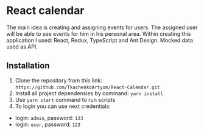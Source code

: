 # React calendar

The main idea is creating and assigning events for users. 
The assigned user will be able to see events for him in his personal area.
Within creating this application I used: React, Redux, TypeScript and Ant Design.
Mocked data used as API.

## Installation

1) Clone the repository from this link: `https://github.com/TkachenkoArtyom/React-Calendar.git`
2) Install all project dependensies by command: `yarn install`
3) Use `yarn start` command to run scripts
4) To login you can use next credentials: 
  - login: `admin`, password: `123`
  - login: `user`, password: `123`
